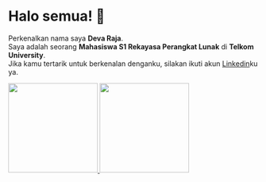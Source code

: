 <!--
**deltadv/deltadv** is a ✨ _special_ ✨ repository because its `README.md` (this file) appears on your GitHub profile.

Here are some ideas to get you started:

- 🔭 I’m currently working on ...
- 🌱 I’m currently learning ...
- 👯 I’m looking to collaborate on ...
- 🤔 I’m looking for help with ...
- 💬 Ask me about ...
- 📫 How to reach me: ...
- 😄 Pronouns: ...
- ⚡ Fun fact: ...
-->

# Halo semua! 👋

Perkenalkan nama saya **Deva Raja**.\
Saya adalah seorang **Mahasiswa S1 Rekayasa Perangkat Lunak** di **Telkom University**.\
Jika kamu tertarik untuk berkenalan denganku, silakan ikuti akun [Linkedin](https://www.linkedin.com/in/deva-raja/)ku ya.

<p align="left">
<a href="https://github.com/deltadv">
  <img height="180em" src="https://github-readme-stats-eight-theta.vercel.app/api?username=deltadv&show_icons=true&theme=algolia&include_all_commits=true&count_private=true"/>
  <img height="180em" src="https://github-readme-stats-eight-theta.vercel.app/api/top-langs/?username=deltadv&layout=compact&langs_count=8&theme=algolia"/>
</a>
</p>
